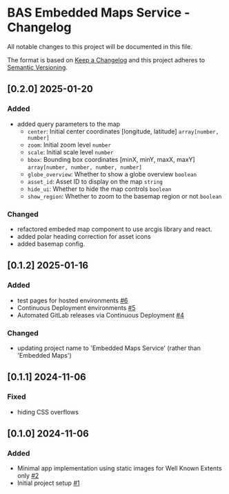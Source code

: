 # BAS Embedded Maps Service - Changelog

All notable changes to this project will be documented in this file.

The format is based on [Keep a Changelog](http://keepachangelog.com/en/1.0.0/)
and this project adheres to [Semantic Versioning](http://semver.org/spec/v2.0.0.html).

## [0.2.0] 2025-01-20

### Added
* added query parameters to the map
  - `center`: Initial center coordinates [longitude, latitude] `array[number, number]`
  - `zoom`: Initial zoom level `number`
  - `scale`: Initial scale level `number`
  - `bbox`: Bounding box coordinates [minX, minY, maxX, maxY] `array[number, number, number, number]`
  - `globe_overview`: Whether to show a globe overview `boolean`
  - `asset_id`: Asset ID to display on the map `string`
  - `hide_ui`: Whether to hide the map controls `boolean`
  - `show_region`: Whether to zoom to the basemap region or not `boolean`

### Changed
* refactored embeded map component to use arcgis library and react.
* added polar heading correction for asset icons
* added basemap config.


## [0.1.2] 2025-01-16

### Added

* test pages for hosted environments
  [#6](https://gitlab.data.bas.ac.uk/MAGIC/embedded-maps/-/issues/6)
* Continuous Deployment environments
  [#5](https://gitlab.data.bas.ac.uk/MAGIC/embedded-maps/-/issues/5)
* Automated GitLab releases via Continuous Deployment
  [#4](https://gitlab.data.bas.ac.uk/MAGIC/embedded-maps/-/issues/4)

### Changed

* updating project name to 'Embedded Maps Service' (rather than 'Embedded Maps')

## [0.1.1] 2024-11-06

### Fixed

* hiding CSS overflows

## [0.1.0] 2024-11-06

### Added

* Minimal app implementation using static images for Well Known Extents only
  [#2](https://gitlab.data.bas.ac.uk/MAGIC/embedded-maps/-/issues/2)
* Initial project setup
  [#1](https://gitlab.data.bas.ac.uk/MAGIC/embedded-maps/-/issues/1)
